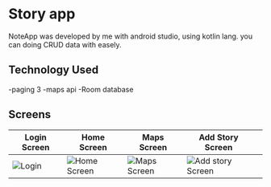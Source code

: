 # Story app 
NoteApp was developed by me with android studio, using kotlin lang. you can doing CRUD data with easely.

## Technology Used
-paging 3
-maps api
-Room database

## Screens 

 | Login Screen | Home Screen | Maps Screen | Add Story Screen  ||
|---|---|---|---| ---|
| ![Login](https://drive.google.com/uc?id=17O_8RD3ChtuGAQbc3Ocvn7rhqzQeLtr6) | ![Home Screen](https://drive.google.com/uc?id=17N5STpjdVLbsCJcwsvOarGGjiAmUadyn) | ![Maps Screen](https://drive.google.com/uc?id=17M8kPFeGcvm7w_QnhFcyq1AutzlIayKI) | ![Add story Screen](https://drive.google.com/uc?id=17Fj7oo6jK6obohWnvEqcDE6c7IvE3htX) | |

